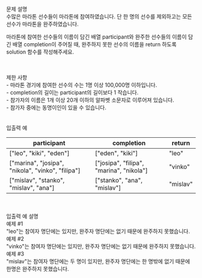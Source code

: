 <div class='title'>문제 설명</div>
<div class='textBox'>수많은 마라톤 선수들이 마라톤에 참여하였습니다. 단 한 명의 선수를 제외하고는 모든 선수가 마라톤을 완주하였습니다.

마라톤에 참여한 선수들의 이름이 담긴 배열 participant와 완주한 선수들의 이름이 담긴 배열 completion이 주어질 때, 완주하지 못한 선수의 이름을 return 하도록 solution 함수를 작성해주세요.

</div>
</br>

<div class='line'></div>
</br>
<div class='title'>제한 사항</div>
<div class='restriction'>- 마라톤 경기에 참여한 선수의 수는 1명 이상 100,000명 이하입니다.</div>
<div class='restriction'>- completion의 길이는 participant의 길이보다 1 작습니다.</div>
<div class='restriction'>- 참가자의 이름은 1개 이상 20개 이하의 알파벳 소문자로 이루어져 있습니다.</div>
<div class='restriction'>- 참가자 중에는 동명이인이 있을 수 있습니다.</div>
</br>
<div class='line'></div>
</br>
<div class='title'>입출력 예</div>
<table>
<thead>
<tr>
<th>participant</th>
<th>completion</th>
<th>return</th>
</tr>
</thead>
<tbody>
<tr>
<td>["leo", "kiki", "eden"]</td>
<td>["eden", "kiki"]</td>
<td>"leo"</td>
</tr>
<tr>
<td>["marina", "josipa", "nikola", "vinko", "filipa"]</td>
<td>["josipa", "filipa", "marina", "nikola"]</td>
<td>"vinko"</td>
</tr>
<tr>
<td>["mislav", "stanko", "mislav", "ana"]</td>
<td>["stanko", "ana", "mislav"]</td>
<td>"mislav"</td>
</tr>
</tbody>
</table>
</br>
<div class='line'></div>
</br>
<div class='title'>입출력 예 설명</div>
<div class='example'>예제 #1</div>
<div class='description'>"leo"는 참여자 명단에는 있지만, 완주자 명단에는 없기 때문에 완주하지 못했습니다.</div>
<div class='example'>예제 #2</div>
<div class='description'>"vinko"는 참여자 명단에는 있지만, 완주자 명단에는 없기 때문에 완주하지 못했습니다.</div>
<div class='example'>예제 #3</div>
<div class='description'>"mislav"는 참여자 명단에는 두 명이 있지만, 완주자 명단에는 한 명밖에 없기 때문에 한명은 완주하지 못했습니다.</div>
